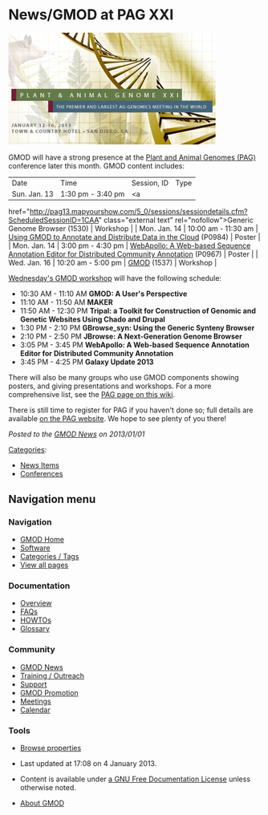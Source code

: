 



<span id="top"></span>




# <span dir="auto">News/GMOD at PAG XXI</span>











<a href="http://www.intlpag.org/2013/" rel="nofollow"
title="Plant and Animal Genomes conference, aka PAG XXI"><img
src="https://raw.githubusercontent.com/GMOD/gmod.github.io/main/mediawiki/images/c/c9/PAG-2013.jpg" width="413" height="223"
alt="Plant and Animal Genomes conference, aka PAG XXI" /></a>



GMOD will have a strong presence at the
<a href="http://www.intlpag.org/2013/" class="external text"
rel="nofollow">Plant and Animal Genomes (PAG)</a> conference later this
month. GMOD content includes:

|  |  |  |  |
|----|----|----|----|
| Date | Time | Session, ID | Type |
| Sun. Jan. 13 | 1:30 pm - 3:40 pm | <a
href="http://pag13.mapyourshow.com/5_0/sessions/sessiondetails.cfm?ScheduledSessionID=1CAA"
class="external text" rel="nofollow">Generic Genome Browser</a> (1530) | Workshop |
| Mon. Jan. 14 | 10:00 am - 11:30 am | <a
href="http://pag13.mapyourshow.com/5_0/sessions/sessiondetails.cfm?ScheduledSessionID=18ABCDC3"
class="external text" rel="nofollow">Using GMOD to Annotate and
Distribute Data in the Cloud</a> (P0984) | Poster |
| Mon. Jan. 14 | 3:00 pm - 4:30 pm | <a
href="http://pag13.mapyourshow.com/5_0/sessions/sessiondetails.cfm?ScheduledSessionID=18ABCEC4"
class="external text" rel="nofollow">WebApollo: A Web-based Sequence
Annotation Editor for Distributed Community Annotation</a> (P0967) | Poster |
| Wed. Jan. 16 | 10:20 am - 5:00 pm | <a
href="http://pag13.mapyourshow.com/5_0/sessions/sessiondetails.cfm?ScheduledSessionID=1CA0"
class="external text" rel="nofollow">GMOD</a> (1537) | Workshop |

<a
href="http://pag13.mapyourshow.com/5_0/sessions/sessiondetails.cfm?ScheduledSessionID=1CA0"
class="external text" rel="nofollow">Wednesday's GMOD workshop</a> will
have the following schedule:

- 10:30 AM - 11:10 AM **GMOD: A User's Perspective**
- 11:10 AM - 11:50 AM **MAKER**
- 11:50 AM - 12:30 PM **Tripal: a Toolkit for Construction of Genomic
  and Genetic Websites Using Chado and Drupal**
- 1:30 PM - 2:10 PM **GBrowse_syn: Using the Generic Synteny Browser**
- 2:10 PM - 2:50 PM **JBrowse: A Next-Generation Genome Browser**
- 3:05 PM - 3:45 PM **WebApollo: A Web-based Sequence Annotation Editor
  for Distributed Community Annotation**
- 3:45 PM - 4:25 PM **Galaxy Update 2013**

There will also be many groups who use GMOD components showing posters,
and giving presentations and workshops. For a more comprehensive list,
see the
<a href="../PAG" class="mw-redirect" title="PAG">PAG page on this
wiki</a>.

  
There is still time to register for PAG if you haven't done so; full
details are available
<a href="http://www.intlpag.org/2013/" class="external text"
rel="nofollow">on the PAG website</a>. We hope to see plenty of you
there!

  



*Posted to the [GMOD News](../GMOD_News "GMOD News") on 2013/01/01*






[Categories](../Special%3ACategories "Special%3ACategories"):

- [News Items](../Category%3ANews_Items "Category%3ANews Items")
- [Conferences](../Category%3AConferences "Category%3AConferences")






## Navigation menu






### 



<a href="../Main_Page"
style="background-image: url(../../images/GMOD-cogs.png);"
title="Visit the main page"></a>


### Navigation



- <span id="n-GMOD-Home">[GMOD Home](../Main_Page)</span>
- <span id="n-Software">[Software](../GMOD_Components)</span>
- <span id="n-Categories-.2F-Tags">[Categories /
  Tags](../Categories)</span>
- <span id="n-View-all-pages">[View all
  pages](../Special:AllPages)</span>




### Documentation



- <span id="n-Overview">[Overview](../Overview)</span>
- <span id="n-FAQs">[FAQs](../Category%3AFAQ)</span>
- <span id="n-HOWTOs">[HOWTOs](../Category%3AHOWTO)</span>
- <span id="n-Glossary">[Glossary](../Glossary)</span>




### Community



- <span id="n-GMOD-News">[GMOD News](../GMOD_News)</span>
- <span id="n-Training-.2F-Outreach">[Training /
  Outreach](../Training_and_Outreach)</span>
- <span id="n-Support">[Support](../Support)</span>
- <span id="n-GMOD-Promotion">[GMOD Promotion](../GMOD_Promotion)</span>
- <span id="n-Meetings">[Meetings](../Meetings)</span>
- <span id="n-Calendar">[Calendar](../Calendar)</span>




### Tools

- <span id="t-smwbrowselink"><a href="../Special%3ABrowse/News-2FGMOD_at_PAG_XXI"
  rel="smw-browse">Browse properties</a></span>



- <span id="footer-info-lastmod">Last updated at 17:08 on 4 January
  2013.</span>
<!-- - <span id="footer-info-viewcount">7,491 page views.</span> -->
- <span id="footer-info-copyright">Content is available under
  <a href="http://www.gnu.org/licenses/fdl-1.3.html" class="external"
  rel="nofollow">a GNU Free Documentation License</a> unless otherwise
  noted.</span>

<!-- -->

- <span id="footer-places-about">[About
  GMOD](../GMOD%3AAbout "GMOD%3AAbout")</span>

<!-- -->




